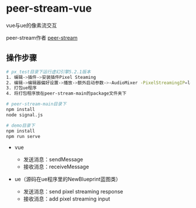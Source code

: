 # peer-stream-vue
vue与ue的像素流交互

peer-stream作者 [peer-stream](https://github.com/inveta/peer-stream)

## 操作步骤

```bash
# px_test目录下运行虚幻引擎5.2.1版本
1. 编辑->插件->安装插件Pixel Steaming
2. 编辑->编辑器偏好设置->播放->额外启动参数->-AudioMixer -PixelStreamingIP=localhost -PixelStreamingPort=88
3. 打包ue程序
4. 将打包程序放在peer-stream-main的package文件夹下

# peer-stream-main目录下
npm install
node signal.js

# demo目录下
npm install
npm run serve
```

* vue
  * 发送消息：sendMessage
  * 接收消息：receiveMessage

* ue（源码在ue程序里的NewBlueprint蓝图类）
  * 发送消息：send pixel streaming response
  * 接收消息：add pixel streaming input
